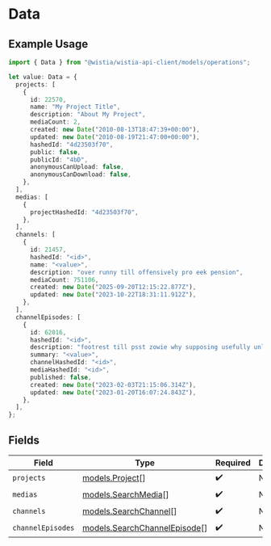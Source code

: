 # Data

## Example Usage

```typescript
import { Data } from "@wistia/wistia-api-client/models/operations";

let value: Data = {
  projects: [
    {
      id: 22570,
      name: "My Project Title",
      description: "About My Project",
      mediaCount: 2,
      created: new Date("2010-08-13T18:47:39+00:00"),
      updated: new Date("2010-08-19T21:47:00+00:00"),
      hashedId: "4d23503f70",
      public: false,
      publicId: "4bD",
      anonymousCanUpload: false,
      anonymousCanDownload: false,
    },
  ],
  medias: [
    {
      projectHashedId: "4d23503f70",
    },
  ],
  channels: [
    {
      id: 21457,
      hashedId: "<id>",
      name: "<value>",
      description: "over runny till offensively pro eek pension",
      mediaCount: 751106,
      created: new Date("2025-09-20T12:15:22.877Z"),
      updated: new Date("2023-10-22T18:31:11.912Z"),
    },
  ],
  channelEpisodes: [
    {
      id: 62016,
      hashedId: "<id>",
      description: "footrest till psst zowie why supposing usefully unless so",
      summary: "<value>",
      channelHashedId: "<id>",
      mediaHashedId: "<id>",
      published: false,
      created: new Date("2023-02-03T21:15:06.314Z"),
      updated: new Date("2023-01-20T16:07:24.843Z"),
    },
  ],
};
```

## Fields

| Field                                                                 | Type                                                                  | Required                                                              | Description                                                           |
| --------------------------------------------------------------------- | --------------------------------------------------------------------- | --------------------------------------------------------------------- | --------------------------------------------------------------------- |
| `projects`                                                            | [models.Project](../../models/project.md)[]                           | :heavy_check_mark:                                                    | N/A                                                                   |
| `medias`                                                              | [models.SearchMedia](../../models/searchmedia.md)[]                   | :heavy_check_mark:                                                    | N/A                                                                   |
| `channels`                                                            | [models.SearchChannel](../../models/searchchannel.md)[]               | :heavy_check_mark:                                                    | N/A                                                                   |
| `channelEpisodes`                                                     | [models.SearchChannelEpisode](../../models/searchchannelepisode.md)[] | :heavy_check_mark:                                                    | N/A                                                                   |